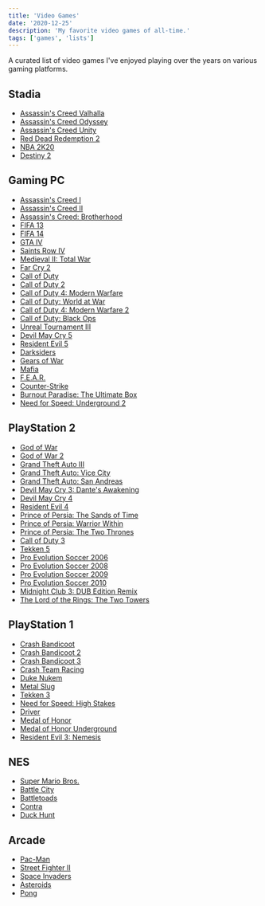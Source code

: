 ```yaml
---
title: 'Video Games'
date: '2020-12-25'
description: 'My favorite video games of all-time.'
tags: ['games', 'lists']
---
```


A curated list of video games I've enjoyed playing over the years on various gaming platforms.

## Stadia

- [Assassin's Creed Valhalla](https://en.wikipedia.org/wiki/Assassin%27s_Creed_Valhalla)
- [Assassin's Creed Odyssey](https://en.wikipedia.org/wiki/Assassin%27s_Creed_Odyssey)
- [Assassin's Creed Unity](https://en.wikipedia.org/wiki/Assassin%27s_Creed_Unity)
- [Red Dead Redemption 2](https://en.wikipedia.org/wiki/Red_Dead_Redemption_2)
- [NBA 2K20](https://en.wikipedia.org/wiki/NBA_2K20)
- [Destiny 2](https://en.wikipedia.org/wiki/Destiny_2)

## Gaming PC

- [Assassin's Creed I](<https://en.wikipedia.org/wiki/Assassin%27s_Creed_(video_game)>)
- [Assassin's Creed II](https://en.wikipedia.org/wiki/Assassin%27s_Creed_II)
- [Assassin's Creed: Brotherhood](https://en.wikipedia.org/wiki/Assassin%27s_Creed:_Brotherhood)
- [FIFA 13](https://en.wikipedia.org/wiki/FIFA_13)
- [FIFA 14](https://en.wikipedia.org/wiki/FIFA_14)
- [GTA IV](https://en.wikipedia.org/wiki/Grand_Theft_Auto_IV)
- [Saints Row IV](https://en.wikipedia.org/wiki/Saints_Row_IV)
- [Medieval II: Total War](https://en.wikipedia.org/wiki/Medieval_II:_Total_War)
- [Far Cry 2](https://en.wikipedia.org/wiki/Far_Cry_2)
- [Call of Duty](<https://en.wikipedia.org/wiki/Call_of_Duty_(video_game)>)
- [Call of Duty 2](https://en.wikipedia.org/wiki/Call_of_Duty_2)
- [Call of Duty 4: Modern Warfare](https://en.wikipedia.org/wiki/Call_of_Duty_4:_Modern_Warfare)
- [Call of Duty: World at War](https://en.wikipedia.org/wiki/Call_of_Duty:_World_at_War)
- [Call of Duty 4: Modern Warfare 2](https://en.wikipedia.org/wiki/Call_of_Duty:_Modern_Warfare_2)
- [Call of Duty: Black Ops](https://en.wikipedia.org/wiki/Call_of_Duty:_Black_Ops)
- [Unreal Tournament III](https://en.wikipedia.org/wiki/Unreal_Tournament_3)
- [Devil May Cry 5](https://en.wikipedia.org/wiki/Devil_May_Cry_5)
- [Resident Evil 5](https://en.wikipedia.org/wiki/Resident_Evil_5)
- [Darksiders](<https://en.wikipedia.org/wiki/Darksiders_(video_game)>)
- [Gears of War](<https://en.wikipedia.org/wiki/Gears_of_War_(video_game)>)
- [Mafia](<https://en.wikipedia.org/wiki/Mafia_(video_game)>)
- [F.E.A.R.](<https://en.wikipedia.org/wiki/F.E.A.R._(video_game)>)
- [Counter-Strike](https://en.wikipedia.org/wiki/Counter-Strike)
- [Burnout Paradise: The Ultimate Box](https://en.wikipedia.org/wiki/Burnout_Paradise)
- [Need for Speed: Underground 2](https://en.wikipedia.org/wiki/Need_for_Speed:_Underground_2)

## PlayStation 2

- [God of War](<https://en.wikipedia.org/wiki/God_of_War_(2005_video_game)>)
- [God of War 2](https://en.wikipedia.org/wiki/God_of_War_II)
- [Grand Theft Auto III](https://en.wikipedia.org/wiki/Grand_Theft_Auto_III)
- [Grand Theft Auto: Vice City](https://en.wikipedia.org/wiki/Grand_Theft_Auto:_Vice_City)
- [Grand Theft Auto: San Andreas](https://en.wikipedia.org/wiki/Grand_Theft_Auto:_San_Andreas)
- [Devil May Cry 3: Dante's Awakening](https://en.wikipedia.org/wiki/Devil_May_Cry_3:_Dante%27s_Awakening)
- [Devil May Cry 4](https://en.wikipedia.org/wiki/Devil_May_Cry_4)
- [Resident Evil 4](https://en.wikipedia.org/wiki/Resident_Evil_4)
- [Prince of Persia: The Sands of Time](https://en.wikipedia.org/wiki/Prince_of_Persia:_The_Sands_of_Time)
- [Prince of Persia: Warrior Within](https://en.wikipedia.org/wiki/Prince_of_Persia:_Warrior_Within)
- [Prince of Persia: The Two Thrones](https://en.wikipedia.org/wiki/Prince_of_Persia:_The_Two_Thrones)
- [Call of Duty 3](https://en.wikipedia.org/wiki/Call_of_Duty_3)
- [Tekken 5](https://en.wikipedia.org/wiki/Tekken_5)
- [Pro Evolution Soccer 2006](https://en.wikipedia.org/wiki/Pro_Evolution_Soccer_6)
- [Pro Evolution Soccer 2008](https://en.wikipedia.org/wiki/Pro_Evolution_Soccer_2008)
- [Pro Evolution Soccer 2009](https://en.wikipedia.org/wiki/Pro_Evolution_Soccer_2009)
- [Pro Evolution Soccer 2010](https://en.wikipedia.org/wiki/Pro_Evolution_Soccer_2010)
- [Midnight Club 3: DUB Edition Remix](https://en.wikipedia.org/wiki/Midnight_Club_3:_Dub_Edition#Midnight_Club_3:_Dub_Edition_Remix)
- [The Lord of the Rings: The Two Towers](<https://en.wikipedia.org/wiki/The_Lord_of_the_Rings:_The_Two_Towers_(video_game)>)

## PlayStation 1

- [Crash Bandicoot](<https://en.wikipedia.org/wiki/Crash_Bandicoot_(video_game)>)
- [Crash Bandicoot 2](https://en.wikipedia.org/wiki/Crash_Bandicoot_2:_Cortex_Strikes_Back)
- [Crash Bandicoot 3](https://en.wikipedia.org/wiki/Crash_Bandicoot:_Warped)
- [Crash Team Racing](https://en.wikipedia.org/wiki/Crash_Team_Racing)
- [Duke Nukem](https://en.wikipedia.org/wiki/Duke_Nukem)
- [Metal Slug](<https://en.wikipedia.org/wiki/Metal_Slug_(1996_video_game)>)
- [Tekken 3](https://en.wikipedia.org/wiki/Tekken_3)
- [Need for Speed: High Stakes](https://en.wikipedia.org/wiki/Need_for_Speed:_High_Stakes)
- [Driver](<https://en.wikipedia.org/wiki/Driver_(video_game)>)
- [Medal of Honor](<https://en.wikipedia.org/wiki/Medal_of_Honor_(1999_video_game)>)
- [Medal of Honor Underground](https://en.wikipedia.org/wiki/Medal_of_Honor:_Underground)
- [Resident Evil 3: Nemesis](https://en.wikipedia.org/wiki/Resident_Evil_3:_Nemesis)

## NES

- [Super Mario Bros.](https://en.wikipedia.org/wiki/Super_Mario_Bros.)
- [Battle City](https://en.wikipedia.org/wiki/Battle_City)
- [Battletoads](<https://en.wikipedia.org/wiki/Battletoads_(video_game)>)
- [Contra](<https://en.wikipedia.org/wiki/Contra_(video_game)>)
- [Duck Hunt](https://en.wikipedia.org/wiki/Duck_Hunt)

## Arcade

- [Pac-Man](https://en.wikipedia.org/wiki/Pac-Man)
- [Street Fighter II](https://en.wikipedia.org/wiki/Street_Fighter_II)
- [Space Invaders](https://en.wikipedia.org/wiki/Space_Invaders)
- [Asteroids](<https://en.wikipedia.org/wiki/Asteroids_(video_game)>)
- [Pong](https://en.wikipedia.org/wiki/Pong)
